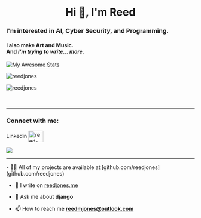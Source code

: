 <h1 align="center">Hi 👋, I'm Reed</h1>
<h3 align="left">I'm interested in AI, Cyber Security, and Programming.</h3>
<h4>I also make Art and Music. <br> And <i>I'm trying to write... more.</i></h4>
 

  [![My Awesome Stats](https://awesome-github-stats.azurewebsites.net/user-stats/reedjones?cardType=octocat&theme=radical&preferLogin=false&Border=DCDD5026&Ring=00DD10)](https://git.io/awesome-stats-card)

<p align="left"> <img src="https://komarev.com/ghpvc/?username=reedjones&label=Profile%20views&color=0e75b6&style=flat" alt="reedjones" /> </p>

<p><img align="center" src="https://github-readme-stats.vercel.app/api/top-langs?username=reedjones&show_icons=true&locale=en&layout=compact" alt="reedjones" /></p>
<div style="width:100%;height:1px;"></div>
<br>
<hr>
<h3 align="left">Connect with me:</h3>

<p align="left"> Linkedin
<a href="https://linkedin.com/in/reed-jones-contact" target="blank"><img align="center" src="https://raw.githubusercontent.com/rahuldkjain/github-profile-readme-generator/master/src/images/icons/Social/linked-in-alt.svg" alt="reed-jones-contact" height="30" width="40" /></a>
</p>

<div align='left'>
  <img src="https://mermaid.ink/img/pako:eNqNk0GPmzAQhf-K5TOJ2IRAwmnbNFrtaltViVSpFRcDU7Bie5Ax3dIo_70DhDSsumpv8N6bz-MZOPEMc-Axn81miXHSKYjZI3sRxjHBnjBl96zFxrIt6kqYNjF9sJDuwYqqZM_7ODGMsQy1lo7JPGYJIVElvNdTK0xWsj1A_oQG6iFcQnbExr2WbxnvHi-EifrZYmEFCab4m71tU7DsAFljpWunLWxRKZHitIGJeEuqLKYK9HjIfzSsW1YfpVL1pUaDLWA84JIRShZGg3GvuV9pxLPriN-oxmPCmRNF9_wgfwCFhh11clvR4va7L7v9YdcREsM9ThQtZE7rPbEeS5WuBA0J7yC5sIT0rta41c49DeJg1CW-vO_HSDcn09kGxrI_iW0_jmeRgrqGbjPUihkon8TYwuTifBK36ISDf0ErYYVSoIZc110XGRLnxJxpCqJxeGhNNlgeb6qcwB-k6D4lHn8XqiaVOviGqMcQvfL4xH_y-C5czH1_HfibdbiIfH8TebwlOYrmq2CxXkSrMLpbLlfB2eO_eoI_X0dBEPrhkrxNQAmPQy4d2o_Dz9b_c-ffVsYZzw?type=png"/>
</div>
<hr>
- 👨‍💻 All of my projects are available at [github.com/reedjones](github.com/reedjones)

- 📝 I write on [reedjones.me](reedjones.me)

- 💬 Ask me about **django**

- 📫 How to reach me **reedmjones@outlook.com**


